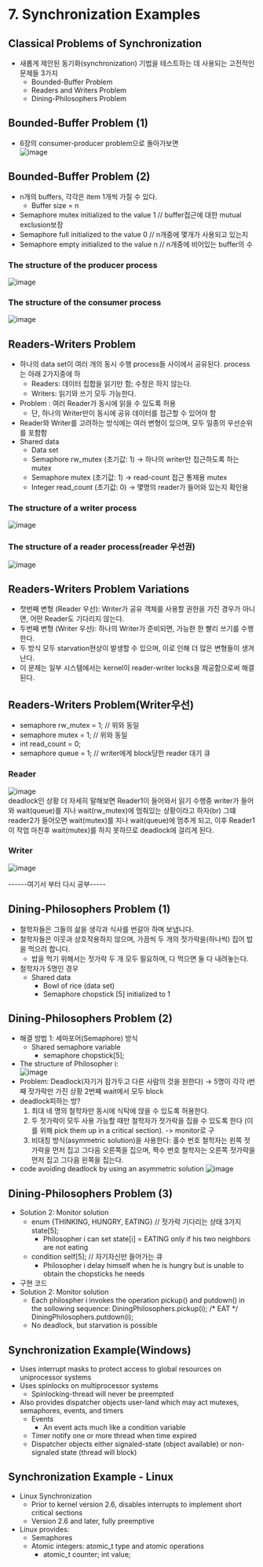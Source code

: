 # 7. Synchronization Examples
## Classical Problems of Synchronization
- 새롭게 제안된 동기화(synchronization) 기법을 테스트하는 데 사용되는 고전적인 문제들 3가지
  - Bounded-Buffer Problem
  - Readers and Writers Problem
  - Dining-Philosophers Problem
 
## Bounded-Buffer Problem (1)
- 6장의 consumer-producer problem으로 돌아가보면<br>
![image](https://github.com/user-attachments/assets/a71e4ed3-9e61-47ab-a34a-88acdbc03963)

## Bounded-Buffer Problem (2)
- n개의 buffers, 각각은 item 1개씩 가질 수 있다.
  - Buffer size = n
- Semaphore mutex initialized to the value 1 // buffer접근에 대한 mutual exclusion보장
- Semaphore full initialized to the value 0 // n개중에 몇개가 사용되고 있는지
- Semaphore empty initialized to the value n // n개중에 비어있는 buffer의 수
### The structure of the producer process
![image](https://github.com/user-attachments/assets/bb419bdf-1fbc-4c0a-b4ea-fed2bf7df3fb)

### The structure of the consumer process
![image](https://github.com/user-attachments/assets/3257135b-1919-4496-ad86-f3ee4b565698)

## Readers-Writers Problem
- 하나의 data set이 여러 개의 동시 수행 process들 사이에서 공유된다. process는 아래 2가지중에 하
  - Readers: 데이터 집합을 읽기만 함; 수정은 하지 않는다.
  - Writers: 읽기와 쓰기 모두 가능한다.
- Problem : 여러 Reader가 동시에 읽을 수 있도록 허용
  - 단, 하나의 Writer만이 동시에 공유 데이터를 접근할 수 있어야 함
- Reader와 Writer를 고려하는 방식에는 여러 변형이 있으며, 모두 일종의 우선순위를 포함함
- Shared data
  - Data set
  - Semaphore rw_mutex (초기값: 1) -> 하나의 writer만 접근하도록 하는 mutex
  - Semaphore mutex (초기값: 1) -> read-count 접근 통제용 mutex
  - Integer read_count (초기값: 0) -> 몇명의 reader가 들어와 있는지 확인용
### The structure of a writer process
![image](https://github.com/user-attachments/assets/cde1550f-4ba1-44e3-b78f-1e3bfead85a1)
### The structure of a reader process(reader 우선권)
![image](https://github.com/user-attachments/assets/9fdeaa61-7bf6-42b1-8ed3-f958e6bd9c8f)

## Readers-Writers Problem Variations
- 첫번째 변형 (Reader 우선): Writer가 공유 객체를 사용할 권한을 가진 경우가 아니면, 어떤 Reader도 기다리지 않는다.
- 두번째 변형 (Writer 우선): 하나의 Writer가 준비되면, 가능한 한 빨리 쓰기를 수행한다.
- 두 방식 모두 starvation현상이 발생할 수 있으며, 이로 인해 더 많은 변형들이 생겨난다.
- 이 문제는 일부 시스템에서는 kernel이 reader-writer locks을 제공함으로써 해결된다.

## Readers-Writers Problem(Writer우선)
- semaphore rw_mutex = 1; // 위와 동일
- semaphore mutex = 1; // 위와 동일
- int read_count = 0;
- semaphore queue = 1;  // writer에게 block당한 reader 대기 큐<br>
### Reader
![image](https://github.com/user-attachments/assets/4b2906e8-d2f3-4895-a7b6-0a1c0e6a2d13)<br>
deadlock인 상황 더 자세히 말해보면 Reader1이 들어와서 읽기 수행중 writer가 들어와 wait(queue)를 지나 wait(rw_mutex)에 멈춰있는 상황이라고 하자(br)
그떄 reader2가 들어오면 wait(mutex)를 지나 wait(queue)에 멈추게 되고, 이후 Reader1이 작업 마친후 wait(mutex)를 하지 못하므로 deadlock에 걸리게 된다.

### Writer
![image](https://github.com/user-attachments/assets/2d480fc3-f813-453a-9275-82f8e3c4a8e3)

------여기서 부터 다시 공부-----
## Dining-Philosophers Problem (1)
- 철학자들은 그들의 삶을 생각과 식사를 번갈아 하며 보냅니다.
- 철학자들은 이웃과 상호작용하지 않으며, 가끔씩 두 개의 젓가락을(하나씩) 집어 밥을 먹으려 합니다.
  - 밥을 먹기 위해서는 젓가락 두 개 모두 필요하며, 다 먹으면 둘 다 내려놓는다.
- 철학자가 5명인 경우
  - Shared data
    - Bowl of rice (data set)
    - Semaphore chopstick [5] initialized to 1

## Dining-Philosophers Problem (2)
- 해결 방법 1: 세마포어(Semaphore) 방식
  - Shared semaphore variable
    - semaphore chopstick[5];
- The structure of Philosopher i: <br>
![image](https://github.com/user-attachments/assets/ee275f3d-a165-4abc-9e02-7eb638d0fa42)
- Problem: Deadlock(자기거 잠가두고 다른 사람의 것을 원한다) -> 5명이 각각 i번째 젓가락만 가진 상황 2번째 wait에서 모두 block
- deadlock피하는 방?
  1. 최대 네 명의 철학자만 동시에 식탁에 앉을 수 있도록 허용한다.
  2. 두 젓가락이 모두 사용 가능할 때만 철학자가 젓가락을 집을 수 있도록 한다 (이를 위해 pick them up in a critical section).
     -> monitor로 구
  3. 비대칭 방식(asymmetric solution)을 사용한다: 홀수 번호 철학자는 왼쪽 젓가락을 먼저 집고 그다음 오른쪽을 집으며, 짝수 번호 철학자는 오른쪽 젓가락을 먼저 집고 그다음 왼쪽을 집는다.
- code avoiding deadlock by using an asymmetric solution
![image](https://github.com/user-attachments/assets/97bf5fd0-4d6d-4b75-ab95-faf1a7c1fe3b)

## Dining-Philosophers Problem (3)
- Solution 2: Monitor solution
  - enum {THINKING, HUNGRY, EATING} // 젓가락 기다리는 상태 3가지 <br>
    state[5];
    - Philosopher i can set state[i] = EATING only if his two neighbors are not eating
  - condition self[5]; // 자기자신만 들어가는 큐
    - Philosopher i delay himself when he is hungry but is unable to obtain the chopsticks he needs
- 구현 코드
- Solution 2: Monitor solution
  - Each philospher i invokes the operation pickup() and putdown() in the sollowing
    sequence:
    DiningPhilosophers.pickup(i);
    /* EAT */
    DiningPhilosophers.putdown(i);
  - No deadlock, but starvation is possible

## Synchronization Example(Windows)
- Uses interrupt masks to protect access to global resources on uniprocessor systems
- Uses spinlocks on multiprocessor systems
  - Spinlocking-thread will never be preempted
- Also provides dispatcher objects user-land which may act mutexes, semaphores, events, and timers
  - Events
    - An event acts much like a condition variable
  - Timer notify one or more thread when time expired
  - Dispatcher objects either signaled-state (object available) or non-signaled state (thread will block)

## Synchronization Example - Linux
- Linux Synchronization
  - Prior to kernel version 2.6, disables interrupts to implement short critical sections
  - Version 2.6 and later, fully preemptive
- Linux provides:
  - Semaphores
  - Atomic integers: atomic_t type and atomic operations
    - atomic_t counter; int value;
